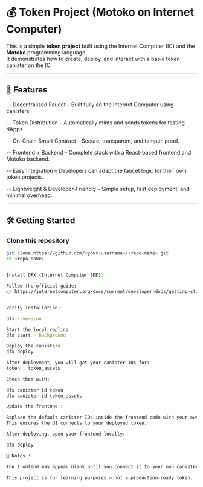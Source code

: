 # 💰 Token Project (Motoko on Internet Computer)

This is a simple **token project** built using the Internet Computer (IC) and the **Motoko** programming language.  
It demonstrates how to create, deploy, and interact with a basic token canister on the IC.

---

## 🚀 Features
-- Decentralized Faucet – Built fully on the Internet Computer using canisters.

-- Token Distribution – Automatically mints and sends tokens for testing dApps.

-- On-Chain Smart Contract – Secure, transparent, and tamper-proof.

-- Frontend + Backend – Complete stack with a React-based frontend and Motoko backend.

-- Easy Integration – Developers can adapt the faucet logic for their own token projects.

-- Lightweight & Developer-Friendly – Simple setup, fast deployment, and minimal overhead.

---

## 🛠️ Getting Started

###  Clone this repository
```bash
git clone https://github.com/<your-username>/<repo-name>.git
cd <repo-name>


Install DFX (Internet Computer SDK):

Follow the official guide:
👉 https://internetcomputer.org/docs/current/developer-docs/getting-started/install/


Verify installation:

dfx --version

Start the local replica
dfx start --background

Deploy the canisters
dfx deploy

After deployment, you will get your canister IDs for:
token , token_assets

Check them with:

dfx canister id token
dfx canister id token_assets

Update the frontend :

Replace the default canister IDs inside the frontend code with your own.
This ensures the UI connects to your deployed token.

After deploying, open your frontend locally:

dfx deploy

📖 Notes :

The frontend may appear blank until you connect it to your own canister IDs.

This project is for learning purposes — not a production-ready token.
